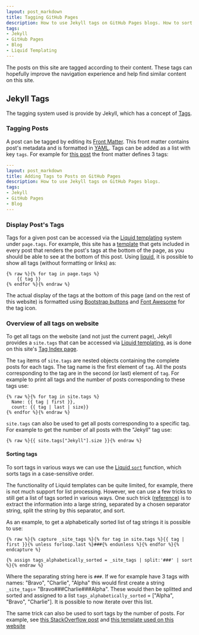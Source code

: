 ```yaml
---
layout: post_markdown
title: Tagging GitHub Pages
description: How to use Jekyll tags on GitHub Pages blogs. How to sort tags using liquid templating.
tags:
- Jekyll
- GitHub Pages
- Blog
- Liquid Templating
---
```


The posts on this site are tagged according to their content. These tags can hopefully improve the navigation experience and help find similar content on this site.


## Jekyll Tags

The tagging system used is provide by Jekyll, which has a concept of [Tags](https://jekyllrb.com/docs/posts/#tags).

### Tagging Posts

A post can be tagged by editing its [Front Matter](https://jekyllrb.com/docs/front-matter/). This front matter contains post's metadata and is formatted in [YAML](https://en.wikipedia.org/wiki/YAML). Tags can be added as a list with key `tags`.
For example for [this post](https://github.com/peterroelants/peterroelants.github.io/tree/master/_posts/2021/05/2021-05-15-adding-tags-to-github-pages.md) the front matter defines 3 tags:
```yaml
---
layout: post_markdown
title: Adding Tags to Posts on GitHub Pages
description: How to use Jekyll tags on GitHub Pages blogs.
tags:
- Jekyll
- GitHub Pages
- Blog
---
```

### Display Post's Tags

Tags for a given post can be accessed via the [Liquid templating](https://shopify.github.io/liquid/) system under `page.tags`. For example, this site has a [template](https://github.com/peterroelants/peterroelants.github.io/tree/master/_includes/post_tags.html) that gets included in every post that renders the post's tags at the bottom of the page, as you should be able to see at the bottom of this post.
Using [liquid](https://shopify.github.io/liquid/tags/iteration/), it is possible to show all tags (without formatting or links) as:
```
{% raw %}{% for tag in page.tags %}
    {{ tag }}
{% endfor %}{% endraw %}
```

The actual display of the tags at the bottom of this page (and on the rest of this website) is formatted using [Bootstrap buttons](https://getbootstrap.com/docs/5.0/components/buttons/) and [Font Awesome](https://fontawesome.com/) for the tag icon.


### Overview of all tags on website

To get all tags on the website (and not just the current page), Jekyll provides a `site.tags` that can be accessed via [Liquid templating](https://shopify.github.io/liquid/), as is done on this site's [Tag Index page](/tag_index).

The `tag` items of `site.tags` are nested objects containing the complete posts for each tags. The tag name is the first element of `tag`. All the posts corresponding to the tag are in the second (or last) element of `tag`. For example to print all tags and the number of posts corresponding to these tags use:
```
{% raw %}{% for tag in site.tags %}
  Name: {{ tag | first }},
  count: {{ tag | last | size}}
{% endfor %}{% endraw %}
```

`site.tags` can also be used to get all posts corresponding to a specific tag. For example to get the number of all posts with the "Jekyll" tag use:
```
{% raw %}{{ site.tags["Jekyll"].size }}{% endraw %}
```


#### Sorting tags

To sort tags in various ways we can use the [Liquid `sort`](https://shopify.github.io/liquid/filters/sort/) function, which sorts tags in a case-sensitive order.

The functionality of Liquid templates can be quite limited, for example, there is not much support for list processing. However, we can use a few tricks to still get a list of tags sorted in various ways. One such trick ([reference](https://blog.lanyonm.org/articles/2013/11/21/alphabetize-jekyll-page-tags-pure-liquid.html)) is to extract the information into a large string, separated by a chosen separator string, split the string by this separator, and sort.

As an example, to get a alphabetically sorted list of tag strings it is possible to use:
```
{% raw %}{% capture _site_tags %}{% for tag in site.tags %}{{ tag | first }}{% unless forloop.last %}###{% endunless %}{% endfor %}{% endcapture %}

{% assign tags_alphabetically_sorted = _site_tags | split:'###' | sort %}{% endraw %}

```
Where the separating string here is `###`. If we for example have 3 tags with names: "Bravo", "Charlie", "Alpha" this would first create a string `_site_tags`= "Bravo###Charlie###Alpha". These would then be splitted and sorted and assigned to a list `tags_alphabetically_sorted` = ["Alpha", "Bravo", "Charlie"]. It is possible to now iterate over this list.

The same trick can also be used to sort tags by the number of posts. For example, see [this StackOverflow post](https://stackoverflow.com/a/44696931/919431) and [this template used on this website](https://github.com/peterroelants/peterroelants.github.io/tree/master/_includes/all_tags.html)
